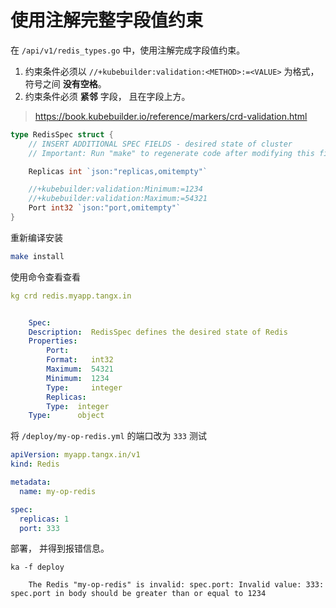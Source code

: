 # 使用注解完整字段值约束

在 `/api/v1/redis_types.go` 中，使用注解完成字段值约束。

1. 约束条件必须以 `//+kubebuilder:validation:<METHOD>:=<VALUE>` 为格式， 符号之间 **没有空格**。
2. 约束条件必须 **紧邻** 字段， 且在字段上方。

> https://book.kubebuilder.io/reference/markers/crd-validation.html

```go
type RedisSpec struct {
	// INSERT ADDITIONAL SPEC FIELDS - desired state of cluster
	// Important: Run "make" to regenerate code after modifying this file

	Replicas int `json:"replicas,omitempty"`

	//+kubebuilder:validation:Minimum:=1234
	//+kubebuilder:validation:Maximum:=54321
	Port int32 `json:"port,omitempty"`
}
```

重新编译安装

```bash
make install
```

使用命令查看查看

```yaml
kg crd redis.myapp.tangx.in


    Spec:
    Description:  RedisSpec defines the desired state of Redis
    Properties:
        Port:
        Format:   int32
        Maximum:  54321
        Minimum:  1234
        Type:     integer
        Replicas:
        Type:  integer
    Type:      object
```

将 `/deploy/my-op-redis.yml` 的端口改为 `333` 测试

```yaml
apiVersion: myapp.tangx.in/v1
kind: Redis

metadata:
  name: my-op-redis

spec:
  replicas: 1
  port: 333

```

部署， 并得到报错信息。

```
ka -f deploy

    The Redis "my-op-redis" is invalid: spec.port: Invalid value: 333: spec.port in body should be greater than or equal to 1234
```